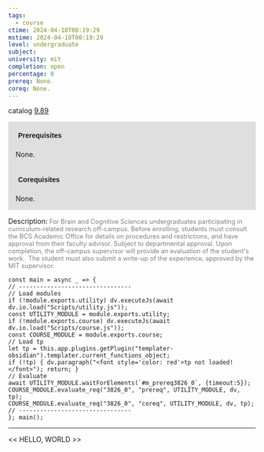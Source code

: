 ```yaml
---
tags:
  - course
ctime: 2024-04-18T00:19:29
mstime: 2024-04-18T00:19:29
level: undergraduate
subject: 
university: mit
completion: open
percentage: 0
prereq: None.
coreq: None.
---
```


catalog [9.89](http://student.mit.edu/catalog/m9b.html#9.89)

<span style="display: block; padding: 15px; background-color: rgb(100, 100, 100, 0.2);"><font id="m_prereq3826_0" style="display: block; font-family: Arial, sans-serif; font-weight: bold; padding: 5px">Prerequisites</font><br><span id="prereq3826_0">None.</span></span>
<span style="display: block; padding: 15px; background-color: rgb(100, 100, 100, 0.2);"><font id="m_coreq3826_0" style="display: block; font-family: Arial, sans-serif; font-weight: bold; padding: 5px">Corequisites</font><br><span id="coreq3826_0">None.</span></span>

<font style="">Description:</font>
<font style="color: grey; font-size: 0.8rem;">For Brain and Cognitive Sciences undergraduates participating in curriculum-related research off-campus. Before enrolling, students must consult the BCS Academic Office for details on procedures and restrictions, and have approval from their faculty advisor. Subject to departmental approval. Upon completion, the off-campus supervisor will provide an evaluation of the student's work.  The student must also submit a write-up of the experience, approved by the MIT supervisor.</font>

```dataviewjs
const main = async _ => {
// --------------------------------
// Load modules
if (!module.exports.utility) dv.executeJs(await dv.io.load("Scripts/utility.js"));
const UTILITY_MODULE = module.exports.utility;
if (!module.exports.course) dv.executeJs(await dv.io.load("Scripts/course.js"));
const COURSE_MODULE = module.exports.course;
// Load tp
let tp = this.app.plugins.getPlugin("templater-obsidian").templater.current_functions_object;
if (!tp) { dv.paragraph("<font style='color: red'>tp not loaded!</font>"); return; }
// Evaluate
await UTILITY_MODULE.waitForElements(`#m_prereq3826_0`, {timeout:5});
COURSE_MODULE.evaluate_req("3826_0", "prereq", UTILITY_MODULE, dv, tp);
COURSE_MODULE.evaluate_req("3826_0", "coreq", UTILITY_MODULE, dv, tp);
// --------------------------------
}; main();
```

---

<< HELLO, WORLD >>
